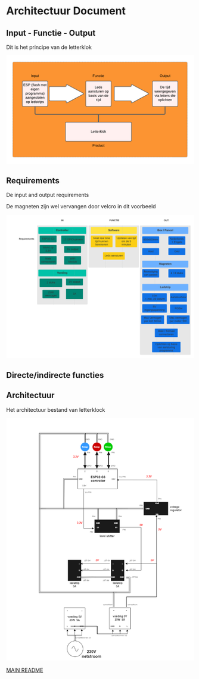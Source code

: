 <h1>Architectuur Document</h1>
<h2>Input - Functie - Output</h2>
<p>Dit is het principe van de letterklok</p>
<img src = "Foto's/Input-Functie-Output.png">


<h2>Requirements</h2>
<p>De input and output requirements</p>
<p>De magneten zijn wel vervangen door velcro in dit voorbeeld</p>
<img src = "Foto's/Requirements.png">

<h2>Directe/indirecte functies</h2>

<h2>Architectuur</h2>
<p>Het architectuur bestand van letterklock</p>
<img src = "Foto's/Architecture.png">

[MAIN README](../README.md)
